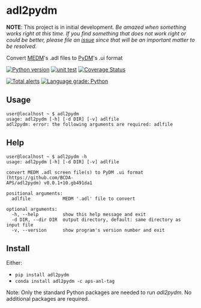 # adl2pydm

**NOTE**:  This project is in initial development.  *Be amazed when something works right at this time.  If you find something that does not work right or could be better, please file an [issue](https://github.com/BCDA-APS/adl2pydm/issues/new/choose) since that will be an important matter to be resolved.*

Convert [MEDM](https://epics.anl.gov/extensions/medm/index.php)'s .adl files to [PyDM](https://github.com/slaclab/pydm)'s .ui format

[![Python version](https://img.shields.io/pypi/pyversions/adl2pydm.svg)](https://pypi.python.org/pypi/adl2pydm)
[![unit test](https://travis-ci.org/BCDA-APS/adl2pydm.svg?branch=master)](https://travis-ci.org/BCDA-APS/adl2pydm)
[![Coverage Status](https://coveralls.io/repos/github/BCDA-APS/adl2pydm/badge.svg?branch=master)](https://coveralls.io/github/BCDA-APS/adl2pydm?branch=master)


[![Total alerts](https://img.shields.io/lgtm/alerts/g/BCDA-APS/adl2pydm.svg?logo=lgtm&logoWidth=18)](https://lgtm.com/projects/g/BCDA-APS/adl2pydm/alerts/)
[![Language grade: Python](https://img.shields.io/lgtm/grade/python/g/BCDA-APS/adl2pydm.svg?logo=lgtm&logoWidth=18)](https://lgtm.com/projects/g/BCDA-APS/adl2pydm/context:python)

## Usage

```
user@localhost ~ $ adl2pydm
usage: adl2pydm [-h] [-d DIR] [-v] adlfile
adl2pydm: error: the following arguments are required: adlfile
```

## Help

```
user@localhost ~ $ adl2pydm -h
usage: adl2pydm [-h] [-d DIR] [-v] adlfile

convert MEDM .adl screen file(s) to PyDM .ui format (https://github.com/BCDA-
APS/adl2pydm) v0.0.1+10.gb491da1

positional arguments:
  adlfile            MEDM '.adl' file to convert

optional arguments:
  -h, --help         show this help message and exit
  -d DIR, --dir DIR  output directory, default: same directory as input file
  -v, --version      show program's version number and exit
```

## Install

Either:

* `pip install adl2pydm`
* `conda install adl2pydm -c aps-anl-tag`

Note:  Only the standard Python packages are needed to run *adl2pydm*. No additional packages are required.
